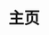 ---
home: true
icon: home
title: 主页
heroImage: /lebao.svg
heroText: LeBao's Wiki
tagline: Wecome to lebao's wiki!
# actions:
#   - text: 使用指南 💡
#     link: /demo/
#     type: primary

#   - text: 文档
#     link: /guide/

features:
  - title: C++面试题
    icon: code
    details:
    link: interview/cpp-interview.md

  - title: 操作系统面试题
    icon: computer
    details:
    link: interview/system.md

  - title: 计算机网络面试题
    icon: network
    details:
    link: interview/network.md
  # - title: 幻灯片页面
  #   icon: slides
  #   details: 添加幻灯片页面以显示你喜欢的内容
  #   link: https://vuepress-theme-hope.github.io/v2/zh/guide/layout/slides.html

  # - title: 布局增强
  #   icon: layout
  #   details: 添加路径导航、页脚、改进的导航栏、改进的页面导航等。
  #   link: https://vuepress-theme-hope.github.io/v2/zh/guide/layout/

  # - title: 浏览量与评论
  #   icon: comment
  #   details: 配合 Waline 来开启阅读量统计与评论支持
  #   link: https://vuepress-theme-hope.github.io/v2/zh/guide/feature/comment.html

  # - title: 文章信息
  #   icon: info
  #   details: 为你的文章添加作者、写作日期、预计阅读时间、字数统计等信息
  #   link: https://vuepress-theme-hope.github.io/v2/zh/guide/feature/page-info.html

  # - title: 博客支持
  #   icon: blog
  #   details: 使用一些很棒的布局提供博客功能，通过文章的日期、标签和分类，自动生成文章、分类、标签与时间轴列表
  #   link: https://vuepress-theme-hope.github.io/v2/zh/guide/blog/intro.html

  # - title: 主题色切换
  #   icon: palette
  #   details: 支持自定义主题色并允许用户在预设的主题颜色之间切换
  #   link: https://vuepress-theme-hope.github.io/v2/zh/guide/interface/theme-color.html

  # - title: 深色模式
  #   icon: contrast
  #   details: 可以自由切换浅色模式与深色模式
  #   link: https://vuepress-theme-hope.github.io/v2/zh/guide/interface/darkmode.html

  # - title: 完整的无障碍支持
  #   icon: support
  #   details: 为你的网站带来完整的无障碍支持
  #   link: https://vuepress-theme-hope.github.io/v2/zh/guide/interface/accessibility.html

  # - title: 文章加密
  #   icon: lock
  #   details: 你可以为你的特定页面或特定目录进行加密，以便陌生人不能随意访问它们
  #   link: https://vuepress-theme-hope.github.io/v2/zh/guide/feature/encrypt.html

  # - title: 复制按钮
  #   icon: copy
  #   details: 一键复制代码块中的代码
  #   link: https://vuepress-theme-hope.github.io/v2/zh/guide/feature/copy-code.html

  # - title: 图片预览
  #   icon: pic
  #   details: 像相册一样允许你浏览、缩放并分享你的页面图片
  #   link: https://vuepress-theme-hope.github.io/v2/zh/guide/feature/photo-swipe.html

  # - title: SEO 增强
  #   icon: config
  #   details: 将最终生成的网页针对搜索引擎进行优化。
  #   link: https://vuepress-theme-hope.github.io/v2/zh/guide/advanced/seo.html

  # - title: Sitemap
  #   icon: sitemap
  #   details: 自动为你的网站生成 Sitemap
  #   link: https://vuepress-theme-hope.github.io/v2/zh/guide/advanced/sitemap.html

  # - title: Feed 支持
  #   icon: rss
  #   details: 生成你的 Feed，并通知你的用户订阅它
  #   link: https://vuepress-theme-hope.github.io/v2/zh/guide/advanced/feed.html

  # - title: PWA 支持
  #   icon: mobile
  #   details: 让你的网站更像一个 APP
  #   link: https://vuepress-theme-hope.github.io/v2/zh/guide/advanced/pwa.html

  # - title: 更多新特性
  #   icon: note
  #   details: 包括图标支持、全屏按钮、返回顶部按钮等
  #   link: https://vuepress-theme-hope.github.io/v2/zh/guide/feature/

copyright: false
footer: MIT Licensed | Copyright © 2022-present LeBao
---